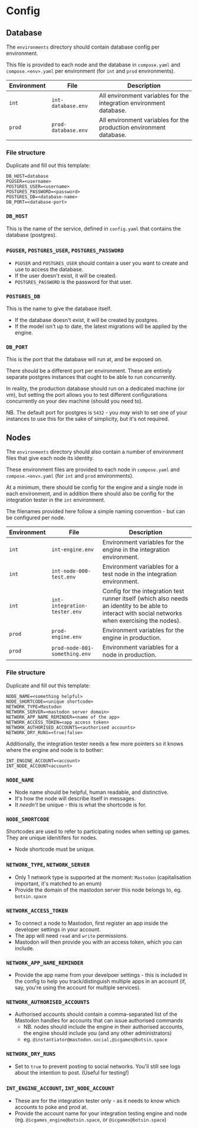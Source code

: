 # Config

## Database

The `environments` directory should contain database config per environment.

This file is provided to each node and the database in `compose.yaml` and `compose.<env>.yaml` per environment (for `int` and `prod` environments).

| Environment | File | Description |
|-|-|-|
| `int` | `int-database.env` | All environment variables for the integration environment database. |
| `prod` | `prod-database.env` | All environment variables for the production environment database. |

### File structure

Duplicate and fill out this template:

```env
DB_HOST=database
PGUSER=<username>
POSTGRES_USER=<username>
POSTGRES_PASSWORD=<password>
POSTGRES_DB=<database-name>
DB_PORT=<database-port>
```

### `DB_HOST`

This is the name of the service, defined in `config.yaml` that contains the database (postgres).

### `PGUSER`, `POSTGRES_USER`, `POSTGRES_PASSWORD`

* `PGUSER` and `POSTGRES_USER` should contain a user you want to create and use to access the database.
* If the user doesn't exist, it will be created.
* `POSTGRES_PASSWORD` is the password for that user.

### `POSTGRES_DB`

This is the name to give the database itself.

* If the database doesn't exist, it will be created by postgres.
* If the model isn't up to date, the latest migrations will be applied by the engine.

### `DB_PORT`

This is the port that the database will run at, and be exposed on.

There should be a different port per environment. These are entirely separate postgres instances that ought to be able to run concurrently.

In reality, the production database should run on a dedicated machine (or vm), but setting the port allows you to test different configurations concurrently on your dev machine (should you need to).

NB. The default port for postgres is `5432` - you _may_ wish to set one of your instances to use this for the sake of simplicity, but it's not required.

## Nodes

The `environments` directory should also contain a number of environment files that give each node its identity.

These environment files are provided to each node in `compose.yaml` and `compose.<env>.yaml` (for `int` and `prod` environments).

At a minimum, there should be config for the engine and a single node in each environment, and in addition there should also be config for the integration tester in the `int` environment.

The filenames provided here follow a simple naming convention - but can be configured per node.

| Environment | File | Description |
|-|-|-|
| `int` | `int-engine.env` | Environment variables for the engine in the integration environment. |
| `int` | `int-node-000-test.env` | Environment variables for a test node in the integration environment. |
| `int` | `int-integration-tester.env` | Config for the integration test runner itself (which also needs an identity to be able to interact with social networks when exercising the nodes). |
| `prod` | `prod-engine.env` | Environment variables for the engine in production. |
| `prod` | `prod-node-001-something.env` | Environment variables for a node in production. |

### File structure

Duplicate and fill out this template:

```env
NODE_NAME=<something helpful>
NODE_SHORTCODE=<unique shortcode>
NETWORK_TYPE=Mastodon
NETWORK_SERVER=<mastodon server domain>
NETWORK_APP_NAME_REMINDER=<name of the app>
NETWORK_ACCESS_TOKEN=<app access token>
NETWORK_AUTHORISED_ACCOUNTS=<authorised accounts>
NETWORK_DRY_RUNS=<true|false>
```

Additionally, the integration tester needs a few more pointers so it knows where the engine and node is to bother:

```env
INT_ENGINE_ACCOUNT=<account>
INT_NODE_ACCOUNT<account>
```

### `NODE_NAME`

* Node name should be helpful, human readable, and distinctive.
* It's how the node will describe itself in messages.
* It _needn't_ be unique - this is what the shortcode is for.

### `NODE_SHORTCODE`

Shortcodes are used to refer to participating nodes when setting up games. They are unique idenitifers for nodes.

* Node shortcode must be unique.

### `NETWORK_TYPE`, `NETWORK_SERVER`

* Only 1 network type is supported at the moment: `Mastodon` (capitalisation important, it's matched to an enum)
* Provide the domain of the mastodon server this node belongs to, eg. `botsin.space`

### `NETWORK_ACCESS_TOKEN`

* To connect a node to Mastodon, first register an app inside the developer settings in your account.
* The app will need `read` and `write` permissions.
* Mastodon will then provide you with an access token, which you can include.

### `NETWORK_APP_NAME_REMINDER`

* Provide the app name from your develpoer settings - this is included in the config to help you track/distinguish multiple apps in an account (if, say, you're using the account for multiple services).

### `NETWORK_AUTHORISED_ACCOUNTS`

* Authorised accounts should contain a comma-separated list of the Mastodon handles for accounts that can issue authorised commands
  * NB. nodes should include the engine in their authorised accounts, the engine should include you (and any other administrators)
  * eg. `@instantiator@mastodon.social,@icgames@botsin.space`

### `NETWORK_DRY_RUNS`

* Set to `true` to prevent posting to social networks. You'll still see logs about the intention to post. (Useful for testing!)

### `INT_ENGINE_ACCOUNT`, `INT_NODE_ACCOUNT`

* These are for the integration tester only - as it needs to know which accounts to poke and prod at.
* Provide the account name for your integration testing engine and node (eg. `@icgames_engine@botsin.space`, or `@icgames@botsin.space`)
